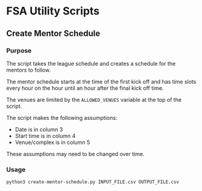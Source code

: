 # FSA Utility Scripts

## Create Mentor Schedule

### Purpose 

The script takes the league schedule and creates a schedule for the mentors to follow. 

The mentor schedule starts at the time of the first kick off and has time slots every hour on the hour until an hour after the final kick off time. 

The venues are limited by the `ALLOWED_VENUES` variable at the top of the script. 

The script makes the following assumptions: 
- Date is in column 3
- Start time is in column 4
- Venue/complex is in column 5

These assumptions may need to be changed over time.  

### Usage 

```python3 create-mentor-schedule.py INPUT_FILE.csv OUTPUT_FILE.csv```

